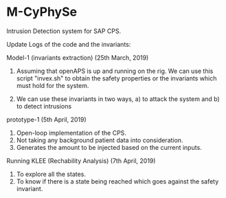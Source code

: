 # M-CyPhySe
Intrusion Detection system for SAP CPS.


Update Logs of the code and the invariants:

Model-1 (invariants extraction) (25th March, 2019)

1) Assuming that openAPS is up and running on the rig. We can use this script "invex.sh" to obtain the safety properties or the invariants which must hold for the system.

2) We can use these invariants in two ways, a) to attack the system and b) to detect intrusions

prototype-1 (5th April, 2019)

1) Open-loop implementation of the CPS.
2) Not taking any background patient data into consideration.
3) Generates the amount to be injected based on the current inputs.


Running KLEE (Rechability Analysis) (7th April, 2019)

1) To explore all the states.
2) To know if there is a state  being reached which goes against the safety invariant.
